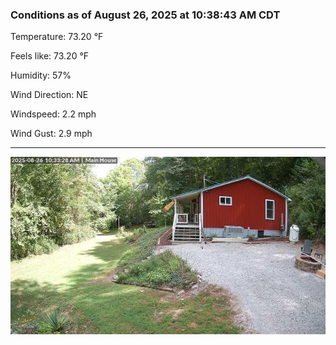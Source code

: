 ### Conditions as of August 26, 2025 at 10:38:43 AM CDT 

Temperature: 73.20 &deg;F

Feels like: 73.20 &deg;F

Humidity: 57%

Wind Direction: NE

Windspeed: 2.2 mph

Wind Gust: 2.9 mph

---

<img src="./images/latest.jpeg"/>

